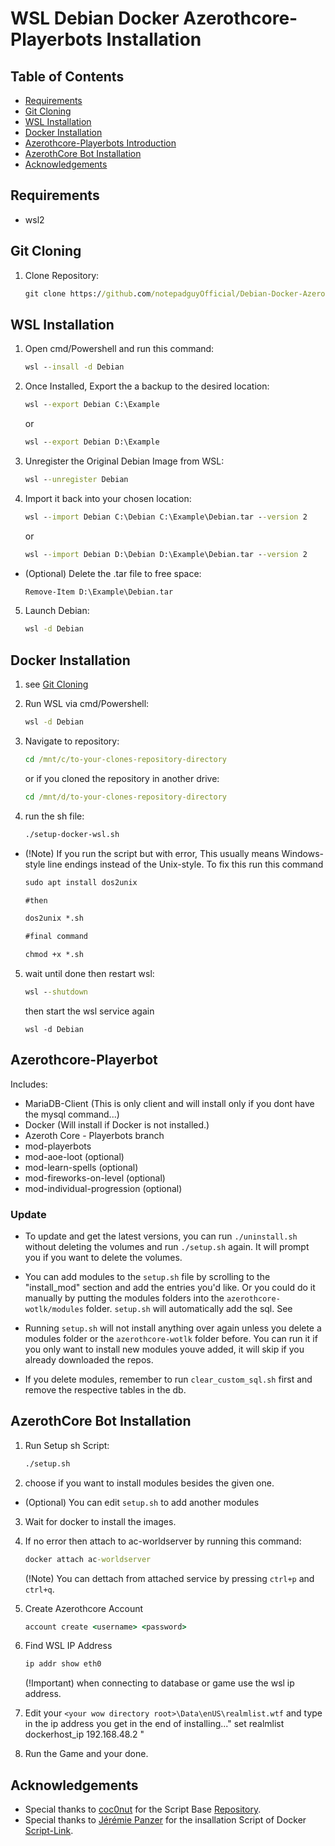 # WSL Debian Docker Azerothcore-Playerbots Installation

## Table of Contents

- [Requirements](#requirements)
- [Git Cloning](#git-cloning)
- [WSL Installation](#wsl-installation)
- [Docker Installation](#docker-installation)
- [Azerothcore-Playerbots Introduction](#azerothcore-playerbot)
- [AzerothCore Bot Installation](#azerothcore-bot-installation)
- [Acknowledgements](#acknowledgements)

## Requirements
 - wsl2
 
## Git Cloning
1. Clone Repository:
	```cmd
	git clone https://github.com/notepadguyOfficial/Debian-Docker-Azerothcore-Playerbot.git
	```
 
## WSL Installation
1. Open cmd/Powershell and run this command:
	```cmd
	wsl --insall -d Debian
	```

2. Once Installed, Export the a backup to the desired location:
	```cmd
	wsl --export Debian C:\Example
	```
	or
	```cmd
	wsl --export Debian D:\Example
	```

3. Unregister the Original Debian Image from WSL:
	```cmd
	wsl --unregister Debian
	```

4. Import it back into your chosen location:
	```cmd
	wsl --import Debian C:\Debian C:\Example\Debian.tar --version 2
	```
	or
	```cmd
	wsl --import Debian D:\Debian D:\Example\Debian.tar --version 2
	```
	
 - (Optional) Delete the .tar file to free space:
	```cmd
	Remove-Item D:\Example\Debian.tar
	```
5. Launch Debian:
	```cmd
	wsl -d Debian
	```

## Docker Installation
1. see [Git Cloning](#gitcloning)

2. Run WSL via cmd/Powershell:
    ```cmd
    wsl -d Debian
    ```

3. Navigate to repository:
    ```cmd
    cd /mnt/c/to-your-clones-repository-directory
    ```
    or if you cloned the repository in another drive:
	```cmd
    cd /mnt/d/to-your-clones-repository-directory
    ```

4. run the sh file:
	```cmd
	./setup-docker-wsl.sh
	```

 - (!Note) If you run the script but with error, This usually means Windows-style line endings instead of the Unix-style.
	To fix this run this command
	```cmd
	sudo apt install dos2unix

	#then

	dos2unix *.sh

	#final command

	chmod +x *.sh
	```

5. wait until done then restart wsl:
	```cmd
	wsl --shutdown
	```
	then start the wsl service again
	```
	wsl -d Debian
	```
	
## Azerothcore-Playerbot
Includes:
 - MariaDB-Client (This is only client and will install only if you dont have the mysql command...)
 - Docker (Will install if Docker is not installed.)
 - Azeroth Core - Playerbots branch
 - mod-playerbots
 - mod-aoe-loot (optional)
 - mod-learn-spells (optional)
 - mod-fireworks-on-level (optional)
 - mod-individual-progression (optional)

### Update
 - To update and get the latest versions, you can run `./uninstall.sh` without deleting the volumes and run `./setup.sh` again. It will prompt you if you want to delete the volumes.

 - You can add modules to the `setup.sh` file by scrolling to the "install_mod" section and add the entries you'd like. Or you could do it manually by putting the modules folders into the `azerothcore-wotlk/modules` folder. `setup.sh` will automatically add the sql. See

 - Running `setup.sh` will not install anything over again unless you delete a modules folder or the `azerothcore-wotlk` folder before. You can run it if you only want to install new modules youve added, it will skip if you already downloaded the repos. 

- If you delete modules, remember to run `clear_custom_sql.sh` first and remove the respective tables in the db.

## AzerothCore Bot Installation
1. Run Setup sh Script:
	```cmd
	./setup.sh
	```

2. choose if you want to install modules besides the given one.
 - (Optional) You can edit `setup.sh` to add another modules
 
3. Wait for docker to install the images.

4. If no error then attach to ac-worldserver by running this command:
	```cmd
	docker attach ac-worldserver
	```
	(!Note) You can dettach from attached service by pressing `ctrl+p` and `ctrl+q`.
	
5. Create Azerothcore Account
	```cmd
	account create <username> <password>
	```
	
6. Find WSL IP Address
	```cmd
	ip addr show eth0
	```
	(!Important) when connecting to database or game use the wsl ip address.
	
7. Edit your `<your wow directory root>\Data\enUS\realmlist.wtf` and type in the ip address you get in the end of installing..." set realmlist dockerhost_ip 192.168.48.2 "

8. Run the Game and your done.

## Acknowledgements
 - Special thanks to [coc0nut](https://github.com/coc0nut) for the Script Base [Repository](https://github.com/coc0nut/AzerothCore-with-Playerbots-Docker-Setup).
 - Special thanks to [Jérémie Panzer](https://gist.github.com/Athou) for the insallation Script of Docker [Script-Link](https://gist.github.com/Athou/022c67de48f1cf6584ce6c194af71a09).